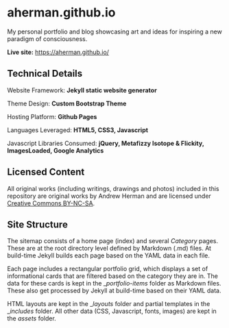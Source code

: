 # aherman.github.io

My personal portfolio and blog showcasing art and ideas for inspiring a new paradigm of consciousness.

**Live site:** https://aherman.github.io/

## Technical Details

Website Framework: **Jekyll static website generator**

Theme Design: **Custom Bootstrap Theme**

Hosting Platform: **Github Pages**

Languages Leveraged: **HTML5, CSS3, Javascript**

Javascript Libraries Consumed: **jQuery, Metafizzy Isotope & Flickity, ImagesLoaded, Google Analytics**

## Licensed Content

All original works (including writings, drawings and photos) included in this repository are original works by Andrew Herman and are licensed under <a href="https://creativecommons.org/licenses/by-nc-sa/4.0" target="_blank">Creative Commons BY-NC-SA</a>.

## Site Structure

The sitemap consists of a home page (index) and several _Category_ pages. These are at the root directory level defined by Markdown (.md) files. At build-time Jekyll builds each page based on the YAML data in each file.

Each page includes a rectangular portfolio grid, which displays a set of informational cards that are filtered based on the category they are in. The data for these cards is kept in the __portfolio-items_ folder as Markdown files. These also get processed by Jekyll at build-time based on their YAML data.

HTML layouts are kept in the __layouts_ folder and partial templates in the __includes_ folder. All other data (CSS, Javascript, fonts, images) are kept in the _assets_ folder.
